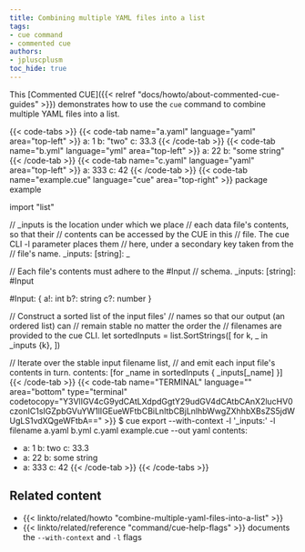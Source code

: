 ```yaml
---
title: Combining multiple YAML files into a list
tags:
- cue command
- commented cue
authors:
- jpluscplusm
toc_hide: true
---
```


This [Commented CUE]({{< relref "docs/howto/about-commented-cue-guides" >}})
demonstrates how to use the `cue` command to combine multiple YAML files into a
list.

<!--more-->

{{< code-tabs >}}
{{< code-tab name="a.yaml" language="yaml" area="top-left" >}}
a: 1
b: "two"
c: 33.3
{{< /code-tab >}}
{{< code-tab name="b.yml" language="yml" area="top-left" >}}
a: 22
b: "some string"
{{< /code-tab >}}
{{< code-tab name="c.yaml" language="yaml" area="top-left" >}}
a: 333
c: 42
{{< /code-tab >}}
{{< code-tab name="example.cue" language="cue" area="top-right" >}}
package example

import "list"

// _inputs is the location under which we place
// each data file's contents, so that their
// contents can be accessed by the CUE in this
// file. The cue CLI -l parameter places them
// here, under a secondary key taken from the
// file's name.
_inputs: [string]: _

// Each file's contents must adhere to the #Input
// schema.
_inputs: [string]: #Input

#Input: {
	a!: int
	b?: string
	c?: number
}

// Construct a sorted list of the input files'
// names so that our output (an ordered list) can
// remain stable no matter the order the
// filenames are provided to the cue CLI.
let sortedInputs = list.SortStrings([
	for k, _ in _inputs {k},
])

// Iterate over the stable input filename list,
// and emit each input file's contents in turn.
contents: [for _name in sortedInputs {
	_inputs[_name]
}]
{{< /code-tab >}}
{{< code-tab name="TERMINAL" language="" area="bottom" type="terminal" codetocopy="Y3VlIGV4cG9ydCAtLXdpdGgtY29udGV4dCAtbCAnX2lucHV0czonIC1sIGZpbGVuYW1lIGEueWFtbCBiLnltbCBjLnlhbWwgZXhhbXBsZS5jdWUgLS1vdXQgeWFtbA==" >}}
$ cue export --with-context -l '_inputs:' -l filename a.yaml b.yml c.yaml example.cue --out yaml
contents:
  - a: 1
    b: two
    c: 33.3
  - a: 22
    b: some string
  - a: 333
    c: 42
{{< /code-tab >}}
{{< /code-tabs >}}

## Related content

- {{< linkto/related/howto "combine-multiple-yaml-files-into-a-list" >}}
- {{< linkto/related/reference "command/cue-help-flags" >}}
  documents the `--with-context` and `-l` flags
